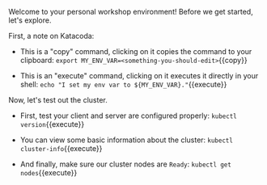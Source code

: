 Welcome to your personal workshop environment! Before we get started, let's explore.

First, a note on Katacoda:

* This is a "copy" command, clicking on it copies the command to your clipboard:
`export MY_ENV_VAR=<something-you-should-edit>`{{copy}}

* This is an "execute" command, clicking on it executes it directly in your shell:
`echo "I set my env var to ${MY_ENV_VAR}."`{{execute}}

Now, let's test out the cluster.

* First, test your client and server are configured properly: 
`kubectl version`{{execute}}

* You can view some basic information about the cluster: 
`kubectl cluster-info`{{execute}}

* And finally, make sure our cluster nodes are `Ready`: 
`kubectl get nodes`{{execute}}
